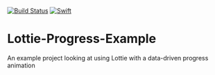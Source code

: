 [![Build Status](https://travis-ci.org/wibosco/Lottie-Progress-Example.svg)](https://travis-ci.org/wibosco/Lottie-Progress-Example)
<a href="https://swift.org"><img src="https://img.shields.io/badge/Swift-4.0-orange.svg?style=flat" alt="Swift" /></a>

# Lottie-Progress-Example
An example project looking at using Lottie with a data-driven progress animation
